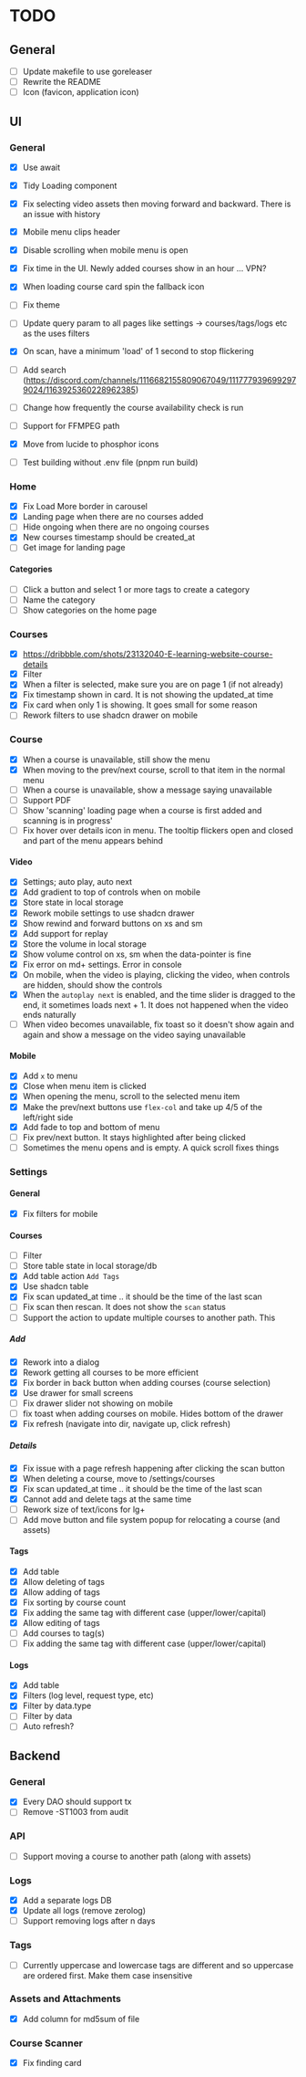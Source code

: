 # TODO

## General

- [ ] Update makefile to use goreleaser
- [ ] Rewrite the README
- [ ] Icon (favicon, application icon)

## UI

### General

- [x] Use await
- [x] Tidy Loading component
- [x] Fix selecting video assets then moving forward and backward. There is an issue with history
- [x] Mobile menu clips header
- [x] Disable scrolling when mobile menu is open
- [x] Fix time in the UI. Newly added courses show in an hour ... VPN?
- [x] When loading course card spin the fallback icon
- [ ] Fix theme
- [ ] Update query param to all pages like settings -> courses/tags/logs etc as the uses filters
- [x] On scan, have a minimum 'load' of 1 second to stop flickering
- [ ] Add search (https://discord.com/channels/1116682155809067049/1117779396992979024/1163925360228962385)
- [ ] Change how frequently the course availability check is run
- [ ] Support for FFMPEG path
- [x] Move from lucide to phosphor icons
- [ ] Test building without .env file (pnpm run build)


### Home

- [x] Fix Load More border in carousel
- [x] Landing page when there are no courses added
- [ ] Hide ongoing when there are no ongoing courses
- [x] New courses timestamp should be created_at
- [ ] Get image for landing page

#### Categories

- [ ] Click a button and select 1 or more tags to create a category
- [ ] Name the category
- [ ] Show categories on the home page

### Courses

- [x] https://dribbble.com/shots/23132040-E-learning-website-course-details
- [x] Filter
- [x] When a filter is selected, make sure you are on page 1 (if not already)
- [x] Fix timestamp shown in card. It is not showing the updated_at time
- [x] Fix card when only 1 is showing. It goes small for some reason
- [ ] Rework filters to use shadcn drawer on mobile

### Course

- [x] When a course is unavailable, still show the menu
- [x] When moving to the prev/next course, scroll to that item in the normal menu
- [ ] When a course is unavailable, show a message saying unavailable
- [ ] Support PDF
- [ ] Show 'scanning' loading page when a course is first added and scanning is in progress'
- [ ] Fix hover over details icon in menu. The tooltip flickers open and closed and part of the menu appears
      behind

#### Video

- [x] Settings; auto play, auto next
- [x] Add gradient to top of controls when on mobile
- [x] Store state in local storage
- [x] Rework mobile settings to use shadcn drawer
- [x] Show rewind and forward buttons on xs and sm
- [x] Add support for replay
- [x] Store the volume in local storage
- [x] Show volume control on xs, sm when the data-pointer is fine
- [x] Fix error on md+ settings. Error in console
- [x] On mobile, when the video is playing, clicking the video, when controls are hidden, should show
       the controls
- [x] When the `autoplay next` is enabled, and the time slider is dragged to the end, it sometimes loads
      next + 1. It does not happened when the video ends naturally
- [ ] When video becomes unavailable, fix toast so it doesn't show again and again and show a message on
      the video saying unavailable

#### Mobile

- [x] Add `x` to menu
- [x] Close when menu item is clicked
- [x] When opening the menu, scroll to the selected menu item
- [x] Make the prev/next buttons use `flex-col` and take up 4/5 of the left/right side
- [x] Add fade to top and bottom of menu
- [ ] Fix prev/next button. It stays highlighted after being clicked
- [ ] Sometimes the menu opens and is empty. A quick scroll fixes things

### Settings

#### General

- [x] Fix filters for mobile

#### Courses

- [ ] Filter
- [ ] Store table state in local storage/db
- [x] Add table action `Add Tags`
- [x] Use shadcn table
- [x] Fix scan updated_at time .. it should be the time of the last scan
- [ ] Fix scan then rescan. It does not show the `scan` status
- [ ] Support the action to update  multiple courses to another path. This 

#####  Add

- [x] Rework into a dialog
- [x] Rework getting all courses to be more efficient
- [x] Fix border in back button when adding courses (course selection)
- [x] Use drawer for small screens
- [ ] Fix drawer slider not showing on mobile
- [ ] fix toast when adding courses on mobile. Hides bottom of the drawer
- [x] Fix refresh (navigate into dir, navigate up, click refresh)

##### Details

- [x] Fix issue with a page refresh happening after clicking the scan button
- [x] When deleting a course, move to /settings/courses
- [x] Fix scan updated_at time .. it should be the time of the last scan
- [x] Cannot add and delete tags at the same time
- [ ] Rework size of text/icons for lg+
- [ ] Add move button and file system popup for relocating a course (and assets)

#### Tags

- [x] Add table
- [x] Allow deleting of tags
- [x] Allow adding of tags
- [x] Fix sorting by course count
- [x] Fix adding the same tag with different case (upper/lower/capital)
- [x] Allow editing of tags
- [ ] Add courses to tag(s)
- [ ] Fix adding the same tag with different case (upper/lower/capital)

#### Logs

- [x] Add table
- [x] Filters (log level, request type, etc)
- [x] Filter by data.type
- [ ] Filter by data
- [ ] Auto refresh?

## Backend

### General

- [x] Every DAO should support tx
- [ ] Remove -ST1003 from audit

### API

- [ ] Support moving a course to another path (along with assets) 

### Logs

- [x] Add a separate logs DB
- [x] Update all logs (remove zerolog)
- [ ] Support removing logs after n days

### Tags

- [ ] Currently uppercase and lowercase tags are different and so uppercase are ordered first. Make them case insensitive

### Assets and Attachments

- [x] Add column for md5sum of file

### Course Scanner

- [x] Fix finding card
